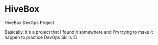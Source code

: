 # HiveBox
HiveBox DevOps Project

Basically, It's a project that I found it somewhere and I'm trying to make it happen to practice DevOps Skills :D
